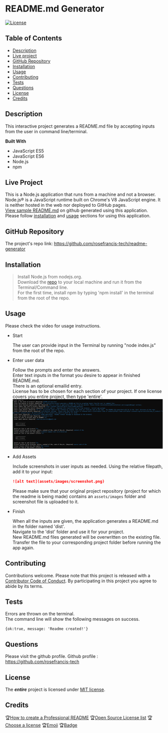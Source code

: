 
# README.md Generator
   
[![License](https://img.shields.io/badge/License-MIT-yellow)](https://choosealicense.com/licenses/mit/) 
    
## Table of Contents
* [Description](#Description)
* [Live project](#Live-project)
* [GitHub Repository](#GitHub-Repository)
* [Installation](#Installation)
* [Usage](#Usage)
* [Contributing](#Contributing)
* [Tests](#Tests)
* [Questions](#Questions)
* [License](#License)
* [Credits](#Credits)

## Description 
This interactive project generates a README.md file by accepting inputs from the user in command line/terminal.

**Built With**
* JavaScript ES5  
* JavaScript ES6  
* Node.js  
* npm

## Live Project
This is a Node.js application that runs from a machine and not a browser. Node.js® is a JavaScript runtime built on Chrome's V8 JavaScript engine. It is neither hosted in the web nor deployed to GitHub pages.  
[View sample README.md](https://github.com/rosefrancis-tech/readme-generator/blob/feature/read-me/dist/README.md) on github generated using this application.  
Please follow [installation](#Installation) and [usage](#Usage) sections for using this application.

## GitHub Repository
The project's repo link: https://github.com/rosefrancis-tech/readme-generator

## Installation
>   Install Node.js from nodejs.org.  
>   Download the [repo](https://github.com/rosefrancis-tech/readme-generator) to your local machine and run it from the Terminal/Command line.  
>   For the first time, install npm by typing 'npm install' in the terminal from the root of the repo.   

## Usage
Please check the video for usage instructions.
* Start  
    
    The user can provide input in the Terminal by running "node index.js" from the root of the repo.  

* Enter user data  

    Follow the prompts and enter the answers.  
    Enter text inputs in the format you desire to appear in finished README.md.  
    There is an optional emailid entry.  
    License has to be chosen for each section of your project. If one license covers you entire project, then type 'entire'.  
    ![screenshot of capturing use input](assets/images/capture-user-input.png)
* Add Assets  

    Include screenshots in user inputs as needed. Using the relative filepath, add it to your input:  
    ```md
    ![alt text](assets/images/screenshot.png)
    ```  
    Please make sure that your original project repository (project for which the readme is being made) contains an `assets/images` folder and screenshot file is uploaded to it.  

* Finish  
    
    When all the inputs are given, the application generates a README.md in the folder named 'dist'.  
    Navigate to the 'dist' folder and use it for your project.  
    New README.md files generated will be overwritten on the existing file.  
    Transfer the file to your corresponding project folder before running the app again.  

## Contributing
Contributions welcome.
Please note that this project is released with a [Contributor Code of Conduct](https://www.contributor-covenant.org/version/2/0/code_of_conduct/ "contributor-covenant.org"). By participating in this project you agree to abide by its terms.

## Tests
Errors are thrown on the terminal.  
The command line will show the following messages on success.  

    {ok:true, message: 'Readme created!'}

## Questions
Please visit the github profile.
Github profile : https://github.com/rosefrancis-tech

## License   
The ***entire*** project is licensed under [MIT license](https://choosealicense.com/licenses/mit/).      
        
## Credits  
:trophy:[How to create a Professional README](./readme-guide.md)
:trophy:[Open Source License list](https://opensource.org/licenses/alphabetical)
:trophy:[Choose a license](https://choosealicense.com/)
:trophy:[Emoji](https://github.com/ikatyang/emoji-cheat-sheet/blob/master/README.md)
:trophy:[Badge](https://img.shields.io)
